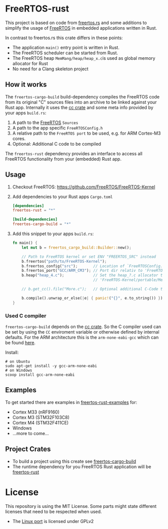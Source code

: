 # FreeRTOS-rust

This project is based on code from [freertos.rs](https://github.com/hashmismatch/freertos.rs) and some additions to
 simplify the usage of [FreeRTOS](https://github.com/FreeRTOS/FreeRTOS-Kernel) in embedded applications written
 in Rust.

In contrast to freertos.rs this crate differs in these points:

- The application `main()` entry point is written in Rust.
- The FreeRTOS scheduler can be started from Rust.
- The FreeRTOS heap `MemMang/heap/heap_x.c`is used as global memory allocator for Rust
- No need for a Clang skeleton project

## How it works

The `freertos-cargo-build` build-dependency compiles the FreeRTOS code from its original "C" sources files into an
archive to be linked against your Rust app. Internally it uses the [cc crate](https://docs.rs/crate/cc) and some meta
info provided by your apps `build.rs`:

 1. A path to the [FreeRTOS](https://github.com/FreeRTOS/FreeRTOS-Kernel) `Sources`
 1. A path to the app specific `FreeRTOSConfig.h`
 1. A relative path to the `FreeRTOS port` to be used, e.g. for ARM Cortex-M3 cores.
 1. Optional: Additional C code to be compiled

 The `freertos-rust` dependency provides an interface to access all FreeRTOS functionality from your (embedded)
 Rust app.

 ## Usage

1. Checkout FreeRTOS: https://github.com/FreeRTOS/FreeRTOS-Kernel

1. Add dependencies to your Rust apps `Cargo.toml`
    ```toml
    [dependencies]
    freertos-rust = "*"

    [build-dependencies]
    freertos-cargo-build = "*"
    ```

1. Add this snippet to your apps `build.rs`:
    ```rust
    fn main() {
        let mut b = freertos_cargo_build::Builder::new();

        // Path to FreeRTOS kernel or set ENV "FREERTOS_SRC" instead
        b.freertos("path/to/FreeRTOS-Kernel");
        b.freertos_config("src");       // Location of `FreeRTOSConfig.h`
        b.freertos_port("GCC/ARM_CM3"); // Port dir relativ to 'FreeRTOS-Kernel/portable'
        b.heap("heap_4.c");             // Set the heap_?.c allocator to use from
                                        // 'FreeRTOS-Kernel/portable/MemMang' (Default: heap_4.c)

        // b.get_cc().file("More.c");   // Optional additional C-Code to be compiled

        b.compile().unwrap_or_else(|e| { panic!("{}", e.to_string()) });
    }
    ```

### Used C compiler
`freertos-cargo-build` depends on the [cc crate](https://docs.rs/crate/cc). So the C compiler
used can be set by using the `CC` enviroment variable or otherwise defined by internal
defaults. For the ARM architecture this is the `arm-none-eabi-gcc` which can be found [here](https://developer.arm.com/tools-and-software/open-source-software/developer-tools/gnu-toolchain/gnu-rm/downloads).

Install:
```shell
# on Ubuntu
sudo apt-get install -y gcc-arm-none-eabi
# on Windows
scoop install gcc-arm-none-eabi
```

## Examples
To get started there are examples in [freertos-rust-examples](freertos-rust-examples) for:

* Cortex M33 (nRF9160)
* Cortex M3 (STM32F103C8)
* Cortex M4 (STM32F411CE)
* Windows
* ...more to come...

## Project Crates
* To build a project using this create see [freertos-cargo-build](freertos-cargo-build)
* The runtime dependency for you FreeRTOS Rust application will be [freertos-rust](freertos-rust)


# License
This repository is using the MIT License. Some parts might state different licenses that need to be respected when used.

* The [Linux port](https://github.com/michaelbecker/freertos-addons) is licensed under GPLv2
